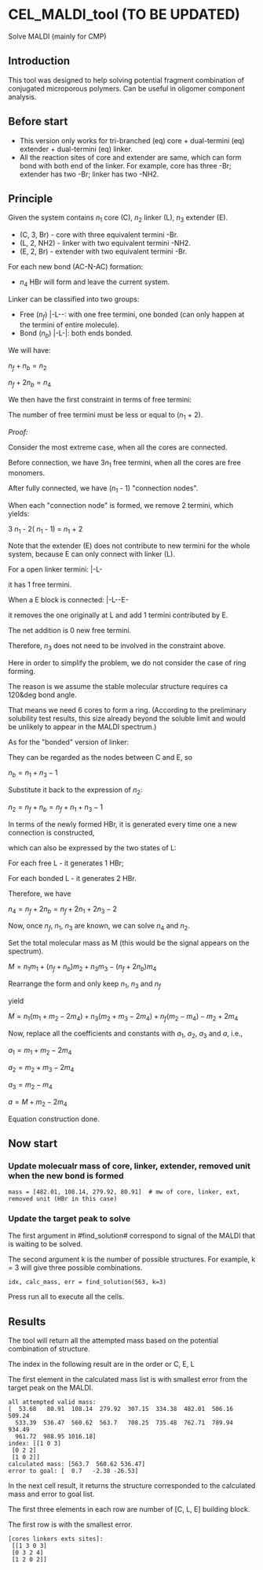 # CEL_MALDI_tool (TO BE UPDATED)
Solve MALDI (mainly for CMP)

## Introduction

This tool was designed to help solving potential fragment combination of conjugated microporous polymers. Can be useful in oligomer component analysis.

## Before start

- This version only works for tri-branched (eq) core + dual-termini (eq) extender + dual-termini (eq) linker.
- All the reaction sites of core and extender are same, which can form bond with both end of the linker. For example, core has three -Br; extender has two -Br; linker has two -NH2.


## Principle

Given the system contains $n_1$ core (C), $n_2$ linker (L), $n_3$ extender (E).

- (C, 3, Br) - core with three equivalent termini -Br.
- (L, 2, NH2) - linker with two equivalent termini -NH2.
- (E, 2, Br) - extender with two equivalent termini -Br.


For each new bond (AC-N-AC) formation:

- $n_4$ HBr will form and leave the current system.

Linker can be classified into two groups:

- Free ($n_f$) |-L--: with one free termini, one bonded (can only happen at the termini of entire molecule).
- Bond ($n_b$) |-L-|: both ends bonded.

We will have:

$n_f + n_b = n_2$

$n_f + 2n_b = n_4$

We then have the first constraint in terms of free termini:

The number of free termini must be less or equal to ($n_1$ + 2).

*Proof:*

Consider the most extreme case, when all the cores are connected.

Before connection, we have 3$n_1$ free termini, when all the cores are free monomers.

After fully connected, we have ($n_1$ - 1) "connection nodes".

When each "connection node" is formed, we remove 2 termini, which yields:

3 $n_1$ - 2( $n_1$ - 1) = $n_1$ + 2

Note that the extender (E) does not contribute to new termini for the whole system, because E can only connect with linker (L).

For a open linker termini: |-L-

it has 1 free termini.

When a E block is connected: |-L--E-

it removes the one originally at L and add 1 termini contributed by E.

The net addition is 0 new free termini.

Therefore, $n_3$ does not need to be involved in the constraint above.


Here in order to simplify the problem, we do not consider the case of ring forming.

The reason is we assume the stable molecular structure requires ca 120&deg bond angle.

That means we need 6 cores to form a ring. (According to the preliminary solubility test results, this size already beyond the soluble limit and would be unlikely to appear in the MALDI spectrum.)


As for the "bonded" version of linker:

They can be regarded as the nodes between C and E, so

$n_b = n_1 + n_3 - 1$

Substitute it back to the expression of $n_2$:

$n_2 = n_f + n_b = n_f + n_1 + n_3 - 1$

In terms of the newly formed HBr, it is generated every time one a new connection is constructed,

which can also be expressed by the two states of L:

For each free L - it generates 1 HBr;

For each bonded L - it generates 2 HBr.

Therefore, we have

$n_4 = n_f + 2n_b = n_f + 2n_1 + 2n_3 - 2$


Now, once $n_f$, $n_1$, $n_3$ are known, we can solve $n_4$ and $n_2$.

Set the total molecular mass as M (this would be the signal appears on the spectrum).

$M = n_1 m_1 + (n_f + n_b)m_2 + n_3 m_3 - (n_f + 2n_b)m_4$

Rearrange the form and only keep $n_1$, $n_3$ and $n_f$

yield

$M = n_1 (m_1 + m_2 - 2m_4) + n_3 (m_2 + m_3 - 2m_4) + n_f (m_2 - m_4) - m_2 + 2m_4$

Now, replace all the coefficients and constants with $a_1$, $a_2$, $a_3$ and $a$, i.e., 

$a_1 = m_1 + m_2 - 2m_4$

$a_2 = m_2 + m_3 - 2m_4$

$a_3 = m_2 - m_4$

$a = M + m_2 - 2m_4$


Equation construction done.


## Now start


### Update molecualr mass of core, linker, extender, removed unit when the new bond is formed

```
mass = [482.01, 108.14, 279.92, 80.91]  # mw of core, linker, ext, removed unit (HBr in this case)
```

### Update the target peak to solve

The first argument in #find_solution# correspond to signal of the MALDI that is waiting to be solved.

The second argument k is the number of possible structures. For example, k = 3 will give three possible combinations.

```
idx, calc_mass, err = find_solution(563, k=3)
```

Press run all to execute all the cells.

## Results

The tool will return all the attempted mass based on the potential combination of structure.

The index in the following result are in the order or C, E, L

The first element in the calculated mass list is with smallest error from the target peak on the MALDI.

```
all attempted valid mass:
[  53.68   80.91  108.14  279.92  307.15  334.38  482.01  506.16  509.24
  533.39  536.47  560.62  563.7   708.25  735.48  762.71  789.94  934.49
  961.72  988.95 1016.18]
index: [[1 0 3]
 [0 2 2]
 [1 0 2]]
calculated mass: [563.7  560.62 536.47]
error to goal: [  0.7   -2.38 -26.53]
```

In the next cell result, it returns the structure corresponded to the calculated mass and error to goal list.

The first three elements in each row are number of [C, L, E] building block.

The first row is with the smallest error. 

```
[cores linkers exts sites]:
 [[1 3 0 3]
 [0 3 2 4]
 [1 2 0 2]]
```


